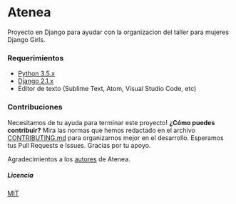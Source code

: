 # Atenea

Proyecto en Django para ayudar con la organizacion del taller para mujeres Django Girls.

### Requerimientos

 * [Python 3.5.x](https://www.python.org/)
 * [Django 2.1.x](https://www.djangoproject.com/)
 * Editor de texto (Sublime Text, Atom, Visual Studio Code, etc)
 
### Contribuciones

Necesitamos de tu ayuda para terminar este proyecto! **¿Cómo puedes contribuir?** Mira las normas que hemos redactado en el archivo [CONTRIBUTING.md] para organizarnos mejor en el desarrollo. Esperamos tus Pull Requests e Issues. Gracias por tu apoyo.

Agradecimientos a los [autores](AUTHORS.md) de Atenea.

[CONTRIBUTING.md]: https://github.com/PyBAQ/atenea/blob/master/CONTRIBUTING.md

##### Licencia

[MIT](LICENSE)
